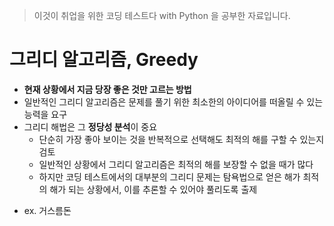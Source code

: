 > 이것이 취업을 위한 코딩 테스트다 with Python 을 공부한 자료입니다.

# 그리디 알고리즘, Greedy
- **현재 상황에서 지금 당장 좋은 것만 고르는 방법**
- 일반적인 그리디 알고리즘은 문제를 풀기 위한 최소한의 아이디어를 떠올릴 수 있는 능력을 요구
- 그리디 해법은 그 **정당성 분석**이 중요
    - 단순히 가장 좋아 보이는 것을 반복적으로 선택해도 최적의 해를 구할 수 있는지 검토
    - 일반적인 상황에서 그리디 알고리즘은 최적의 해를 보장할 수 없을 때가 많다
    - 하지만 코딩 테스트에서의 대부분의 그리디 문제는 탐욕법으로 얻은 해가 최적의 해가 되는 상황에서, 이를 추론할 수 있어야 풀리도록 출제

* ex. 거스름돈

